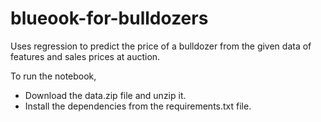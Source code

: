 # blueook-for-bulldozers

Uses regression to predict the price of a bulldozer from the given data of features and sales prices at auction.

To run the notebook,
* Download the data.zip file and unzip it.
* Install the dependencies from the requirements.txt file.
